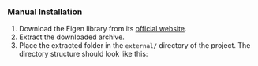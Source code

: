 ### Manual Installation

1. Download the Eigen library from its [official website](https://eigen.tuxfamily.org/).
2. Extract the downloaded archive.
3. Place the extracted folder in the `external/` directory of the project. The directory structure should look like this: